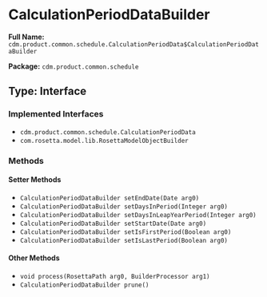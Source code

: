 # CalculationPeriodDataBuilder

**Full Name:** `cdm.product.common.schedule.CalculationPeriodData$CalculationPeriodDataBuilder`

**Package:** `cdm.product.common.schedule`

## Type: Interface

### Implemented Interfaces

- `cdm.product.common.schedule.CalculationPeriodData`
- `com.rosetta.model.lib.RosettaModelObjectBuilder`

### Methods

#### Setter Methods

- `CalculationPeriodDataBuilder setEndDate(Date arg0)`
- `CalculationPeriodDataBuilder setDaysInPeriod(Integer arg0)`
- `CalculationPeriodDataBuilder setDaysInLeapYearPeriod(Integer arg0)`
- `CalculationPeriodDataBuilder setStartDate(Date arg0)`
- `CalculationPeriodDataBuilder setIsFirstPeriod(Boolean arg0)`
- `CalculationPeriodDataBuilder setIsLastPeriod(Boolean arg0)`

#### Other Methods

- `void process(RosettaPath arg0, BuilderProcessor arg1)`
- `CalculationPeriodDataBuilder prune()`

